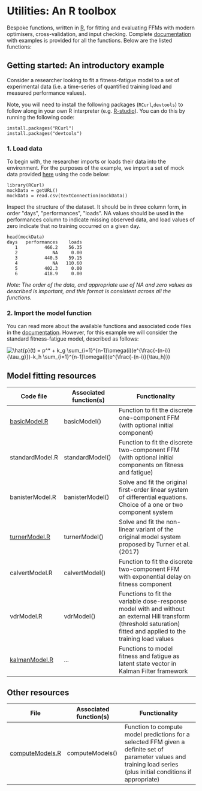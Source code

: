 # Utilities: An R toolbox

Bespoke functions, written in [R](https://www.r-project.org/), for fitting and evaluating FFMs with modern optimisers, cross-validation, and input checking. Complete [documentation]() with examples is provided for all the functions. Below are the listed functions:

<insert table>

## Getting started: An introductory example

Consider a researcher looking to fit a fitness-fatigue model to a set of experimental data (i.e. a time-series of quantified training load and measured performance values).

Note, you will need to install the following packages (`RCurl`,`devtools`) to follow along in your own R interpreter (e.g. [R-studio](https://rstudio.com/)). You can do this by running the following code:

    install.packages("RCurl")
    install.packages("devtools")

### 1. Load data

To begin with, the researcher imports or loads their data into the environment. For the purposes of the example, we import a set of mock data provided [here](documentation/data/mockData.csv) using the code below:

    library(RCurl)
    mockData = getURL()
    mockData = read.csv(textConnection(mockData))

Inspect the structure of the dataset. It should be in three column form, in order "days", "performances", "loads". NA values should be used in the performances column to indicate missing observed data, and load values of zero indicate that no training occurred on a given day.

    head(mockData)
    days   performances    loads
       1          466.2    56.35
       2             NA     0.00
       3          440.5    59.15
       4             NA   110.60
       5          402.3     0.00
       6          418.9     0.00
    
*Note: The order of the data, and appropriate use of NA and zero values as described is important, and this format is consistent across all the functions.*

### 2. Import the model function

You can read more about the available functions and associated code files in the [documentation](documentation/utilities.pdf). However, for this example we will consider the standard fitness-fatigue model, described as follows:

<img src="https://latex.codecogs.com/svg.latex?\hat{p}(t)&space;=&space;p^*&space;&plus;&space;k_g&space;\sum_{i=1}^{n-1}\omega(i)(e^{\frac{-(n-i)}{\tau_g}})-k_h&space;\sum_{i=1}^{n-1}\omega(i)(e^{\frac{-(n-i)}{\tau_h}})" title="\hat{p}(t) = p^* + k_g \sum_{i=1}^{n-1}\omega(i)(e^{\frac{-(n-i)}{\tau_g}})-k_h \sum_{i=1}^{n-1}\omega(i)(e^{\frac{-(n-i)}{\tau_h}})" />




## Model fitting resources

| Code file | Associated function(s) | Functionality |
|-|-|-|
| [basicModel.R](https://github.com/bsh2/Fitness-Fatigue-Models/blob/main/functions/basicModel.R) | basicModel() | Function to fit the discrete one-component FFM (with optional initial component) |
| standardModel.R | standardModel() | Function to fit the discrete two-component FFM (with optional initial components on fitness and fatigue) |
| banisterModel.R | banisterModel() | Solve and fit the original first-order linear system of differential equations. Choice of a one or two component system |
| [turnerModel.R](https://github.com/bsh2/Fitness-Fatigue-Models/blob/main/functions/turnerModel.R) | turnerModel() | Solve and fit the non-linear variant of the original model system proposed by Turner et al. (2017) |
| calvertModel.R | calvertModel() | Function to fit the discrete two-component FFM with exponential delay on fitness component |
| vdrModel.R | vdrModel() | Functions to fit the variable dose-response model with and without an external Hill transform (threshold saturation) fitted and applied to the training load values  |
| [kalmanModel.R](https://github.com/bsh2/Fitness-Fatigue-Models/blob/main/functions/kalmanModel.R) | ... | Functions to model fitness and fatigue as latent state vector in Kalman Filter framework |

## Other resources

| File | Associated function(s) | Functionality |
|-|-|-|
| [computeModels.R](https://github.com/bsh2/Fitness-Fatigue-Models/blob/main/functions/computeModels.R) | computeModels() | Function to compute model predictions for a selected FFM given a definite set of parameter values and training load series (plus initial conditions if appropriate) |
